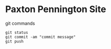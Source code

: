 # Paxton Pennington Site

git commands
```
git status 
git commit -am "commit message"
git push
```
